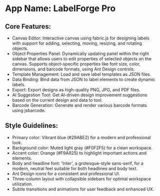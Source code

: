 # **App Name**: LabelForge Pro

## Core Features:

- Canvas Editor: Interactive canvas using fabric.js for designing labels with support for adding, selecting, moving, resizing, and rotating objects.
- Object Properties Panel: Dynamically updating panel within the right sidebar that allows users to edit properties of selected objects on the canvas. Supports object-specific properties like font size, color, dimensions, and barcode formats, using Ant Design controls.
- Template Management: Load and save label templates as JSON files.
- Data Binding: Bind data from JSON to label elements to create dynamic labels.
- Export: Export designs as high-quality PNG, JPG, and PDF files.
- AI Suggestion Tool: Get AI-driven design improvement suggestions based on the current design and data to tool.
- Barcode Generation: Generate and render various barcode formats using jsbarcode.

## Style Guidelines:

- Primary color: Vibrant blue (#29ABE2) for a modern and professional look.
- Background color: Muted light gray (#F0F2F5) for a clean workspace.
- Accent color: Orange (#F9A825) to highlight important actions and elements.
- Body and headline font: 'Inter', a grotesque-style sans-serif, for a modern, neutral feel suitable for both headlines and body text.
- Ant Design icons for a consistent and professional UI.
- Three-column layout with collapsible sidebars for optimal workspace utilization.
- Subtle transitions and animations for user feedback and enhanced UX.